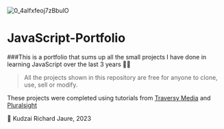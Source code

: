 ![0_4aIfxfeoj7zBbulO](https://user-images.githubusercontent.com/55686042/212260270-f1019e42-cf41-4643-9f4c-9283440bd68b.png)

# JavaScript-Portfolio
###This is a portfolio that sums up all the small projects I have done in learning JavaScript over the last 3 years :lotus_position_man: 
> All the projects shown in this repository are free for anyone to clone, use, sell or modify. 

These projects were completed using tutorials from [Traversy Media](https://www.traversymedia.com/) and [Pluralsight](https://www.pluralsight.com/product/skills?utm_term=&pslp=product-skills&aid=7010a000002LZ5aAAG&promo=&utm_source=branded&utm_medium=digital_paid_search_google&utm_campaign=XYZ_EMEA_Brand_E&utm_content=&gclid=Cj0KCQiA_P6dBhD1ARIsAAGI7HCLHha7IiSSx6p6AV1Isi9RDemhPopSrVrHDWt2Dj_dZGbx4h-8uYUaAoETEALw_wcB) 

:wave: Kudzai Richard Jaure, 2023

